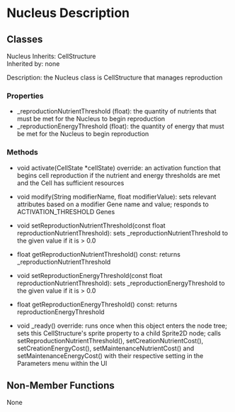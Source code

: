 # Nucleus Description

## Classes

Nucleus
Inherits: CellStructure  
Inherited by: none

Description: the Nucleus class is CellStructure that manages reproduction

### Properties
- _reproductionNutrientThreshold (float): the quantity of nutrients that must be met for the Nucleus to begin reproduction
- _reproductionEnergyThreshold (float): the quantity of energy that must be met for the Nucleus to begin reproduction

### Methods
- void activate(CellState *cellState) override: an activation function that begins cell reproduction if the nutrient and energy thresholds are met and the Cell has sufficient resources
- void modify(String modifierName, float modifierValue): sets relevant attributes based on a modifier Gene name and value; responds to ACTIVATION_THRESHOLD Genes

- void setReproductionNutrientThreshold(const float reproductionNutrientThreshold): sets _reproductionNutrientThreshold to the given value if it is > 0.0
- float getReproductionNutrientThreshold() const: returns _reproductionNutrientThreshold

- void setReproductionEnergyThreshold(const float reproductionNutrientThreshold): sets _reproductionEnergyThreshold to the given value if it is > 0.0
- float getReproductionEnergyThreshold() const: returns reproductionEnergyThreshold

- void _ready() override: runs once when this object enters the node tree; sets this CellStructure's sprite property to a child Sprite2D node; calls setReproductionNutrientThreshold(), setCreationNutrientCost(), setCreationEnergyCost(), setMaintenanceNutrientCost() and setMaintenanceEnergyCost() with their respective setting in the Parameters menu within the UI

## Non-Member Functions
None
